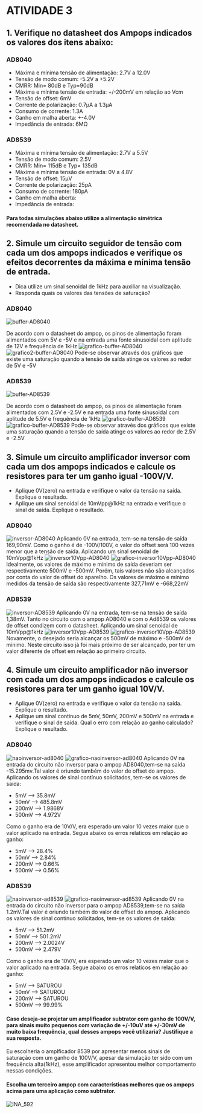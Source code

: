 # ATIVIDADE 3
## 1. Verifique no datasheet dos Ampops indicados os valores dos itens abaixo:
### AD8040
- Máxima e mínima tensão de alimentação: 2.7V a 12.0V
- Tensão de modo comum: -5.2V a +5.2V
- CMRR: Min= 80dB e Typ=90dB
- Máxima e mínima tensão de entrada: +/-200mV em relação ao Vcm
- Tensão de offset: 6mV
- Corrente de polarização: 0.7µA a 1.3µA
- Consumo de corrente: 1.3A
- Ganho em malha aberta: +-4.0V
- Impedância de entrada: 6MΩ
### AD8539
- Máxima e mínima tensão de alimentação: 2.7V a 5.5V
- Tensão de modo comum: 2.5V
- CMRR: Min= 115dB e Typ= 135dB
- Máxima e mínima tensão de entrada: 0V a 4.8V
- Tensão de offset: 15µV
- Corrente de polarização: 25pA
- Consumo de corrente: 180pA
- Ganho em malha aberta:
- Impedância de entrada:
#### Para todas simulações abaixo utilize a alimentação simétrica recomendada no datasheet.
## 2. Simule um circuito seguidor de tensão com cada um dos ampops indicados e verifique os efeitos decorrentes da máxima e mínima tensão de entrada.
- Dica utilize um sinal senoidal de 1kHz para auxiliar na visualização.
- Responda quais os valores das tensões de saturação?
### AD8040
![buffer-AD8040](https://github.com/alvesotavio21/ELN22104_2020_2/blob/prof-lohmann-Alunos_01/Ot%C3%A1vio%20Alves/Fotos%20atividade%203/quest%C3%A3o%202%20parte%201.jpeg)

De acordo com o datasheet do ampop, os pinos de alimentação foram alimentados com 5V e -5V e na entrada uma fonte sinusoidal com aplitude de 12V e frequência de 1kHz
![grafico-buffer-AD8040](https://github.com/alvesotavio21/ELN22104_2020_2/blob/prof-lohmann-Alunos_01/Ot%C3%A1vio%20Alves/Fotos%20atividade%203/quest%C3%A3o%202%20parte%202.jpeg)
![grafico2-buffer-AD8040](https://github.com/alvesotavio21/ELN22104_2020_2/blob/prof-lohmann-Alunos_01/Ot%C3%A1vio%20Alves/Fotos%20atividade%203/quest%C3%A3o%202%20parte%203.jpeg)
Pode-se observar através dos gráficos que existe uma saturação quando a tensão de saída atinge os valores ao redor de 5V e -5V
### AD8539
![buffer-AD8539](https://github.com/alvesotavio21/ELN22104_2020_2/blob/prof-lohmann-Alunos_01/Ot%C3%A1vio%20Alves/Fotos%20atividade%203/quest%C3%A3o%202%20parte%204.jpeg)

De acordo com o datasheet do ampop, os pinos de alimentação foram alimentados com 2.5V e -2.5V e na entrada uma fonte sinusoidal com aplitude de 5.5V e frequência de 1kHz
![grafico-buffer-AD8539](https://github.com/alvesotavio21/ELN22104_2020_2/blob/prof-lohmann-Alunos_01/Ot%C3%A1vio%20Alves/Fotos%20atividade%203/quets%C3%A3o%202%20parte%205.jpeg)
![grafico-buffer-AD8539](https://github.com/alvesotavio21/ELN22104_2020_2/blob/prof-lohmann-Alunos_01/Ot%C3%A1vio%20Alves/Fotos%20atividade%203/quest%C3%A3o%202%20parte%206.jpeg)
Pode-se observar através dos gráficos que existe uma saturação quando a tensão de saída atinge os valores ao redor de 2.5V e -2.5V
## 3. Simule um circuito amplificador inversor com cada um dos ampops indicados e calcule os resistores para ter um ganho igual -100V/V.
- Aplique 0V(zero) na entrada e verifique o valor da tensão na saída. Explique o resultado.
- Aplique um sinal senoidal de 10mVpp@1kHz na entrada e verifique o sinal de saída. Explique o resultado.
### AD8040
![inversor-AD8040](https://github.com/alvesotavio21/ELN22104_2020_2/blob/prof-lohmann-Alunos_01/Ot%C3%A1vio%20Alves/Fotos%20atividade%203/ad8040%20inversor.jpeg)
Aplicando 0V na entrada, tem-se na tensão de saída 169,90mV. Como o ganho é de -100V/100V, o valor do offset será 100 vezes menor que a tensão de saída.
Aplicando um sinal senoidal de 10mVpp@1kHz
![inversor10Vpp-AD8040](https://github.com/alvesotavio21/ELN22104_2020_2/blob/prof-lohmann-Alunos_01/Ot%C3%A1vio%20Alves/Fotos%20atividade%203/circuito%20ad8040%2010vpp.jpeg)
![grafico-inversor10Vpp-AD8040](https://github.com/alvesotavio21/ELN22104_2020_2/blob/prof-lohmann-Alunos_01/Ot%C3%A1vio%20Alves/Fotos%20atividade%203/gr%C3%A1fico%20ad8040%2010vpp.jpeg)
Idealmente, os valores de máximo e mínimo de saída deveriam ser respectivamente 500mV e -500mV. Porém, tais valores não são alcançados por conta do valor de offset do aparelho. Os valores de máximo e mínimo medidos da tensão de saída são respectivamente 327,71mV e -668,22mV
### AD8539
![inversor-AD8539](https://github.com/alvesotavio21/ELN22104_2020_2/blob/prof-lohmann-Alunos_01/Ot%C3%A1vio%20Alves/Fotos%20atividade%203/8539%20inversor.jpeg)
Aplicando 0V na entrada, tem-se na tensão de saída 1,38mV. Tanto no circuito com o ampop AD8040 e com o Ad8539 os valores de offset condizem com o datasheet.
Aplicando um sinal senoidal de 10mVpp@1kHz
![inversor10Vpp-AD8539](https://github.com/alvesotavio21/ELN22104_2020_2/blob/prof-lohmann-Alunos_01/Ot%C3%A1vio%20Alves/Fotos%20atividade%203/circuito%20ad8539%2010vpp.jpeg)
![grafico-inversor10Vpp-AD8539](https://github.com/alvesotavio21/ELN22104_2020_2/blob/prof-lohmann-Alunos_01/Ot%C3%A1vio%20Alves/Fotos%20atividade%203/gr%C3%A1fico%20ad8539%2010vpp.jpeg)
Novamente, o desejado seria alcançar os 500mV de máximo e -500mV de mínimo. Neste circuito isso já foi mais próximo de ser alcançado, por ter um valor diferente de offset em relação ao primeiro circuito.
## 4. Simule um circuito amplificador não inversor com cada um dos ampops indicados e calcule os resistores para ter um ganho igual 10V/V.
- Aplique 0V(zero) na entrada e verifique o valor da tensão na saída. Explique o resultado.
- Aplique um sinal continuo de 5mV, 50mV, 200mV e 500mV na entrada e verifique o sinal de saída. Qual o erro com relação ao ganho calculado? Explique o resultado.
### AD8040
![naoinversor-ad8040](https://github.com/alvesotavio21/ELN22104_2020_2/blob/prof-lohmann-Alunos_01/Ot%C3%A1vio%20Alves/Fotos%20atividade%203/ad8040%20exerc%204.jpeg)
![grafico-naoinversor-ad8040](https://github.com/alvesotavio21/ELN22104_2020_2/blob/prof-lohmann-Alunos_01/Ot%C3%A1vio%20Alves/Fotos%20atividade%203/grafico%20ad8040%20exerc%204.jpeg)
Aplicando 0V na entrada do circuito não inversor para o ampop AD8040,tem-se na saída -15.295mv.Tal valor é oriundo também do valor de offset do ampop.
Aplicando os valores de sinal contínuo solicitados, tem-se os valores de saída:
- 5mV --> 35.8mV
- 50mV --> 485.8mV
- 200mV --> 1.9868V
- 500mV --> 4.972V

Como o ganho era de 10V/V, era esperado um valor 10 vezes maior que o valor aplicado na entrada. Segue abaixo os erros relaticos em relação ao ganho:

- 5mV --> 28.4%
- 50mV --> 2.84%
- 200mV --> 0.66%
- 500mV --> 0.56%
### AD8539
![naoinversor-ad8539](https://github.com/alvesotavio21/ELN22104_2020_2/blob/prof-lohmann-Alunos_01/Ot%C3%A1vio%20Alves/Fotos%20atividade%203/ad8539%20exerc%204.jpeg)
![grafico-naoinversor-ad8539](https://github.com/alvesotavio21/ELN22104_2020_2/blob/prof-lohmann-Alunos_01/Ot%C3%A1vio%20Alves/Fotos%20atividade%203/grafico%208539%20exerc%204.jpeg)
Aplicando 0V na entrada do circuito não inversor para o ampop AD8539,tem-se na saída 1.2mV.Tal valor é oriundo também do valor de offset do ampop.
Aplicando os valores de sinal contínuo solicitados, tem-se os valores de saída:
- 5mV --> 51.2mV
- 50mV --> 501.2mV
- 200mV --> 2.0024V
- 500mV --> 2.479V

Como o ganho era de 10V/V, era esperado um valor 10 vezes maior que o valor aplicado na entrada. Segue abaixo os erros relaticos em relação ao ganho:

- 5mV --> SATUROU
- 50mV --> SATUROU
- 200mV --> SATUROU
- 500mV --> 99.99%
#### Caso deseja-se projetar um amplificador subtrator com ganho de 100V/V, para sinais muito pequenos com variação de +/-10uV até +/-30mV de muito baixa frequência, qual desses ampops você utilizaria? Justifique a sua resposta. 
Eu escolheria o amplficador 8539 por apresentar menos sinais de saturação com um ganho de 100V/V, apesar da simulação ter sido com um frequência alta(1kHz), esse amplificador apresentou melhor comportamento nessas condições.
#### Escolha um terceiro ampop com características melhores que os ampops acima para uma aplicação como subtrator.
![INA_592](https://github.com/alvesotavio21/ELN22104_2020_2/blob/prof-lohmann-Alunos_01/Ot%C3%A1vio%20Alves/Fotos%20atividade%203/INA%20592.png)
